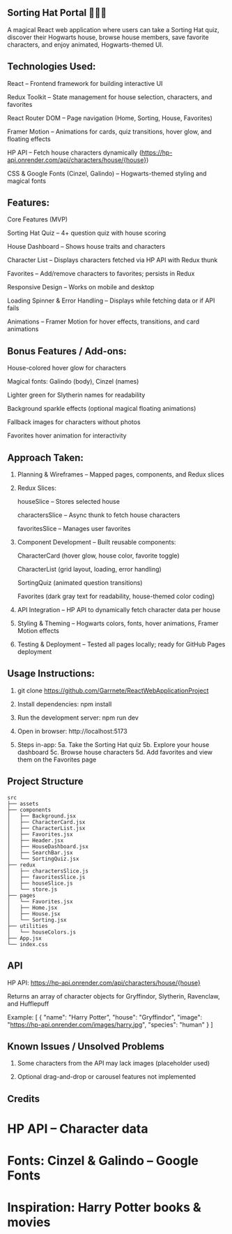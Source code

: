 ## Sorting Hat Portal 🧙🏻‍♂️

A magical React web application where users can take a Sorting Hat quiz, discover their Hogwarts house, browse house members, save favorite characters, and enjoy animated, Hogwarts-themed UI.

## Technologies Used:

React – Frontend framework for building interactive UI

Redux Toolkit – State management for house selection, characters, and favorites

React Router DOM – Page navigation (Home, Sorting, House, Favorites)

Framer Motion – Animations for cards, quiz transitions, hover glow, and floating effects

HP API – Fetch house characters dynamically (https://hp-api.onrender.com/api/characters/house/{house})

CSS & Google Fonts (Cinzel, Galindo) – Hogwarts-themed styling and magical fonts

## Features:
Core Features (MVP)

Sorting Hat Quiz – 4+ question quiz with house scoring

House Dashboard – Shows house traits and characters

Character List – Displays characters fetched via HP API with Redux thunk

Favorites – Add/remove characters to favorites; persists in Redux

Responsive Design – Works on mobile and desktop

Loading Spinner & Error Handling – Displays while fetching data or if API fails

Animations – Framer Motion for hover effects, transitions, and card animations

## Bonus Features / Add-ons:

House-colored hover glow for characters

Magical fonts: Galindo (body), Cinzel (names)

Lighter green for Slytherin names for readability

Background sparkle effects (optional magical floating animations)

Fallback images for characters without photos

Favorites hover animation for interactivity

## Approach Taken:

1. Planning & Wireframes – Mapped pages, components, and Redux slices

2. Redux Slices:

     houseSlice – Stores selected house

     charactersSlice – Async thunk to fetch house characters

     favoritesSlice – Manages user favorites

3. Component Development – Built reusable components:

     CharacterCard (hover glow, house color, favorite toggle)

     CharacterList (grid layout, loading, error handling)

     SortingQuiz (animated question transitions)

     Favorites (dark gray text for readability, house-themed color coding)

4. API Integration – HP API to dynamically fetch character data per house

5. Styling & Theming – Hogwarts colors, fonts, hover animations, Framer Motion effects

6. Testing & Deployment – Tested all pages locally; ready for GitHub Pages deployment

## Usage Instructions:

1. git clone https://github.com/Garrnete/ReactWebApplicationProject

2. Install dependencies: 
      npm install

3. Run the development server:
      npm run dev

4. Open in browser: http://localhost:5173

5. Steps in-app:
      5a. Take the Sorting Hat quiz
      5b. Explore your house dashboard
      5c. Browse house characters
      5d. Add favorites and view them on the Favorites page

## Project Structure
```
src
├── assets               
├── components
│   ├── Background.jsx
│   ├── CharacterCard.jsx
│   ├── CharacterList.jsx
│   ├── Favorites.jsx
│   ├── Header.jsx
│   ├── HouseDashboard.jsx  
│   ├── SearchBar.jsx
│   └── SortingQuiz.jsx
├── redux
│   ├── charactersSlice.js
│   ├── favoritesSlice.js
│   ├── houseSlice.js
│   └── store.js
├── pages
│   └── Favorites.jsx
│   ├── Home.jsx
│   ├── House.jsx
│   └── Sorting.jsx
├── utilities
│   └── houseColors.js
├── App.jsx
└── index.css
```
## API

HP API: https://hp-api.onrender.com/api/characters/house/{house}

Returns an array of character objects for Gryffindor, Slytherin, Ravenclaw, and Hufflepuff

Example:
   [
  {
    "name": "Harry Potter",
    "house": "Gryffindor",
    "image": "https://hp-api.onrender.com/images/harry.jpg",
    "species": "human"
  }
]

## Known Issues / Unsolved Problems

1. Some characters from the API may lack images (placeholder used)

2. Optional drag-and-drop or carousel features not implemented

## Credits

# HP API – Character data

# Fonts: Cinzel & Galindo – Google Fonts

# Inspiration: Harry Potter books & movies